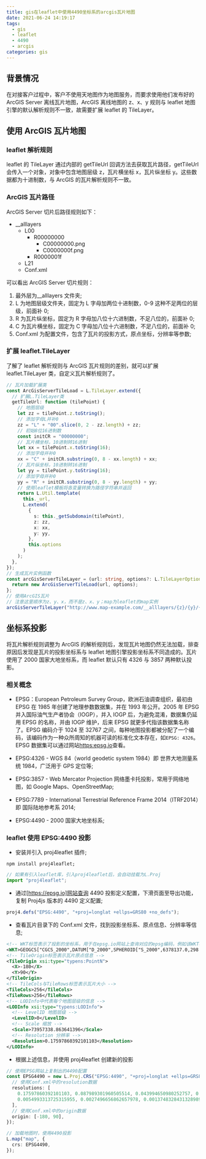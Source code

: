 ```yaml
---
title: gis在leaflet中使用4490坐标系的arcgis瓦片地图
date: 2021-06-24 14:19:17
tags:
  - gis
  - leaflet
  - 4490
  - arcgis
categories: gis
---
```


## 背景情况

在对接客户过程中，客户不使用天地图作为地图服务，而要求使用他们发布好的 ArcGIS Server 离线瓦片地图，ArcGIS 离线地图的 z、x、y 规则与 leaflet 地图引擎的默认解析规则不一致，故需要扩展 leaflet 的 TileLayer。

## 使用 ArcGIS 瓦片地图

### leaflet 解析规则

leaflet 的 TileLayer 通过内部的 getTileUrl 回调方法去获取瓦片路径，getTileUrl 会传入一个对象，对象中包含地图层级 z，瓦片横坐标 x，瓦片纵坐标 y。这些数据都为十进制数，与 ArcGIS 的瓦片解析规则不一致。

### ArcGIS 瓦片路径

ArcGIS Server 切片后路径规则如下：

- \_\_alllayers
  - L00
    - R00000000
      - C00000000.png
      - C0000000f.png
    - R0000001f
  - L21
  - Conf.xml

可以看出 ArcGIS Server 切片规则：

1. 最外层为\_\_alllayers 文件夹;
2. L 为地图层级文件夹，固定为 L 字母加两位十进制数，0-9 这种不足两位的层级，前面补 0;
3. R 为瓦片纵坐标，固定为 R 字母加八位十六进制数，不足八位的，前面补 0;
4. C 为瓦片横坐标，固定为 C 字母加八位十六进制数，不足八位的，前面补 0;
5. Conf.xml 为配置文件，包含了瓦片的投影方式，原点坐标，分辨率等参数;

<!-- more -->

### 扩展 leaflet.TileLayer

了解了 leaflet 解析规则与 ArcGIS 瓦片规则的差别，就可以扩展 leaflet.TileLayer 类，自定义瓦片解析规则了。

```ts
// 瓦片加载扩展类
const ArcGisServerTileLoad = L.TileLayer.extend({
  // 扩展L.TileLayer类
  getTileUrl: function (tilePoint) {
    // 地图层级
    let zz = tilePoint.z.toString();
    // 添加字母L并补0
    zz = "L" + "00".slice(0, 2 - zz.length) + zz;
    // 初始8位16进制数
    const initCR = "00000000";
    // 瓦片横坐标，10进制转16进制
    let xx = tilePoint.x.toString(16);
    // 添加字母并补0
    xx = "C" + initCR.substring(0, 8 - xx.length) + xx;
    // 瓦片纵坐标，10进制转16进制
    let yy = tilePoint.y.toString(16);
    // 添加字母并补0
    yy = "R" + initCR.substring(0, 8 - yy.length) + yy;
    // 使用leaflet模板将各变量转换为路径字符串并返回
    return L.Util.template(
      this._url,
      L.extend(
        {
          s: this._getSubdomain(tilePoint),
          z: zz,
          x: xx,
          y: yy,
        },
        this.options
      )
    );
  },
});
// 生成瓦片实例函数
const arcGisServerTileLayer = (url: string, options?: L.TileLayerOptions) => {
  return new ArcGisServerTileLoad(url, options);
};
// 使用ArcGIS瓦片
// 注意这里顺序为z、y、x，而不是z、x、y；map为leaflet的map实例
arcGisServerTileLayer("http://www.map-example.com/__alllayers/{z}/{y}/{x}.png").addTo(map);
```

## 坐标系投影

将瓦片解析规则调整为 ArcGIS 的解析规则后，发现瓦片地图仍然无法加载，排查原因后发现是瓦片的投影坐标系与 leaflet 地图引擎投影坐标系不同造成的。瓦片使用了 2000 国家大地坐标系，而 leaflet 默认只有 4326 与 3857 两种默认投影。

### 相关概念

- EPSG：European Petroleum Survey Group，欧洲石油调查组织，最初由 EPSG 在 1985 年创建了地理参数数据集，并在 1993 年公开。2005 年 EPSG 并入国际油气生产者协会（IOGP），并入 IOGP 后，为避免混淆，数据集仍延用 EPSG 的名称，并由 IOGP 维护，后来 EPSG 就更多代指该数据集名称了。EPSG 编码介于 1024 至 32767 之间，每种地图投影都被分配了一个编码，该编码作为一种众所周知的机器可读的标准化文本存在，如`EPSG: 4326`。EPSG 数据集可以通过网站[https:epsg.io](https:epsg.io)查看。

- EPSG:4326 - WGS 84（world geodetic system 1984）即 世界大地测量系统 1984，广泛用于 GPS 定位等;

- EPSG:3857 - Web Mercator Projection 网络墨卡托投影，常用于网络地图，如 Google Maps、OpenStreetMap;

- EPSG:7789 - International Terrestrial Reference Frame 2014（ITRF2014）即 国际陆地参考系 2014;

- EPSG:4490 - 2000 国家大地坐标系;

### leaflet 使用 EPSG:4490 投影

- 安装并引入 proj4leaflet 插件;

```shell
npm install proj4leaflet;
```

```js
// 如果有引入leaflet库，引入proj4leaflet后，会自动挂载为L.Proj
import "proj4leaflet";
```

- 通过[https://epsg.io]网站查询 4490 投影定义配置，下滑页面至导出功能，复制 Proj4js 版本的 4490 定义配置;

```js
proj4.defs("EPSG:4490", "+proj=longlat +ellps=GRS80 +no_defs");
```

- 查看瓦片目录下的 Conf.xml 文件，找到投影坐标系、原点信息、分辨率等信息;

```xml
<!-- WKT标签表示了投影的坐标系，用于在epsg.io网站上查询对应的epsg编码，例如该WKT表示EPSG:4490 -->
<WKT>GEOGCS["CGCS_2000",DATUM["D_2000",SPHEROID["S_2000",6378137.0,298.2572221010041]],PRIMEM["Greenwich",0.0],UNIT["Degree",0.0174532925199433]]</WKT>
<!-- TileOrigin标签表示瓦片原点信息 -->
<TileOrigin xsi:type="typens:PointN">
  <X>-180</X>
  <Y>90</Y>
</TileOrigin>
<!-- TileCols与TileRows标签表示瓦片大小 -->
<TileCols>256</TileCols>
<TileRows>256</TileRows>
<!-- LODInfo中代表每个地图层级的信息 -->
<LODInfo xsi:type="typens:LODInfo">
  <!-- LevelID 地图层级 -->
  <LevelID>0</LevelID>
  <!-- Scale 缩放 -->
  <Scale>73957338.863641396</Scale>
  <!-- Resolution 分辨率 -->
  <Resolution>0.17597860392101103</Resolution>
</LODInfo>
```

- 根据上述信息，并使用 proj4leaflet 创建新的投影

```ts
// 使用EPSG网站上复制出的4490配置
const EPSG4490 = new L.Proj.CRS("EPSG:4490", "+proj=longlat +ellps=GRS80 +no_defs", {
  // 使用Conf.xml中的resolution数据
  resolutions: [
    0.17597860392101103, 0.087989301960505514, 0.043994650980252757, 0.021997325490126379, 0.010998662745063191,
    0.0054993313725315955, 0.0027496656862657978, 0.0013748328431328989, 0.00068741642156644944,
  ],
  // 使用Conf.xml中的origin数据
  origin: [-180, 90],
});

// 加载地图时，使用4490投影
L.map("map", {
  crs: EPSG4490,
});
```
